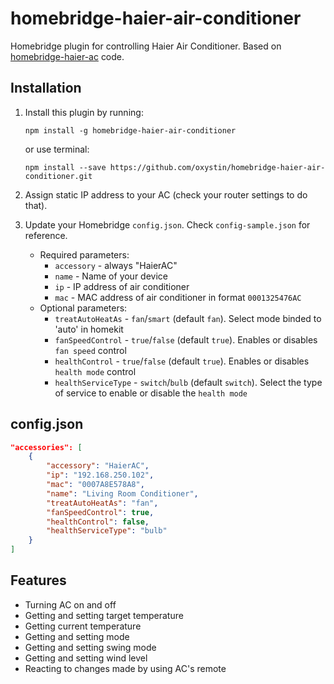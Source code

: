 # homebridge-haier-air-conditioner

Homebridge plugin for controlling Haier Air Conditioner. Based on [homebridge-haier-ac](https://github.com/bstuff/haier-ac-remote/tree/master/packages/homebridge-haier-ac) code.

## Installation

1. Install this plugin by running:
    ```
    npm install -g homebridge-haier-air-conditioner
    ```
    or use terminal:

    ```
    npm install --save https://github.com/oxystin/homebridge-haier-air-conditioner.git
    ```
2. Assign static IP address to your AC (check your router settings to do that).
3. Update your Homebridge `config.json`. Check `config-sample.json` for reference.
    - Required parameters:
        - `accessory` - always "HaierAC"
        - `name` - Name of your device
        - `ip` - IP address of air conditioner
        - `mac` - MAC address of air conditioner in format `0001325476AC`
    - Optional parameters:
        - `treatAutoHeatAs` - `fan`/`smart` (default `fan`). Select mode binded to 'auto' in homekit
        - `fanSpeedControl` - `true`/`false` (default `true`). Enables or disables `fan speed` control
        - `healthControl` - `true`/`false` (default `true`). Enables or disables `health mode` control
        - `healthServiceType` - `switch`/`bulb` (default `switch`). Select the type of service to enable or disable the `health mode`

## config.json

```json
"accessories": [
    {
        "accessory": "HaierAC",
        "ip": "192.168.250.102",
        "mac": "0007A8E578A8",
        "name": "Living Room Conditioner",
        "treatAutoHeatAs": "fan",
        "fanSpeedControl": true,
        "healthControl": false,
        "healthServiceType": "bulb"
    }
]
```

## Features

- Turning AC on and off
- Getting and setting target temperature
- Getting current temperature
- Getting and setting mode
- Getting and setting swing mode
- Getting and setting wind level
- Reacting to changes made by using AC's remote
